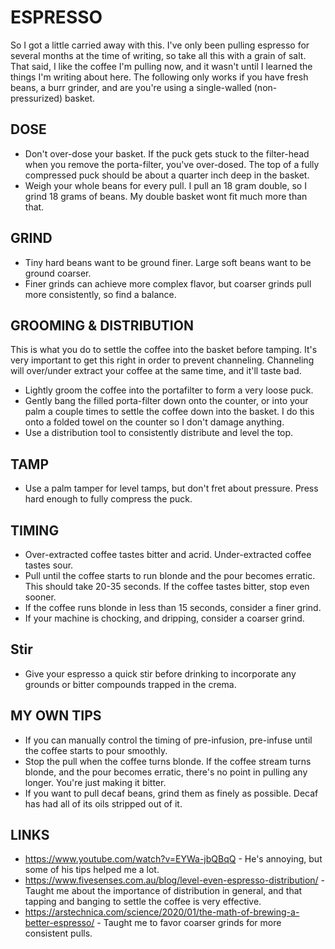 # ESPRESSO

So I got a little carried away with this. I've only been pulling espresso for several months at the time of writing, so take all this with a grain of salt. That said, I like the coffee I'm pulling now, and it wasn't until I learned the things I'm writing about here. The following only works if you have fresh beans, a burr grinder, and are you're using a single-walled (non-pressurized) basket.

## DOSE

* Don't over-dose your basket. If the puck gets stuck to the filter-head when you remove the porta-filter, you've over-dosed. The top of a fully compressed puck should be about a quarter inch deep in the basket.
* Weigh your whole beans for every pull. I pull an 18 gram double, so I grind 18 grams of beans. My double basket wont fit much more than that.

## GRIND

* Tiny hard beans want to be ground finer. Large soft beans want to be ground coarser.
* Finer grinds can achieve more complex flavor, but coarser grinds pull more consistently, so find a balance.

## GROOMING & DISTRIBUTION

This is what you do to settle the coffee into the basket before tamping. It's very important to get this right in order to prevent channeling. Channeling will over/under extract your coffee at the same time, and it'll taste bad.

* Lightly groom the coffee into the portafilter to form a very loose puck.
* Gently bang the filled porta-filter down onto the counter, or into your palm a couple times to settle the coffee down into the basket. I do this onto a folded towel on the counter so I don't damage anything.
* Use a distribution tool to consistently distribute and level the top.

## TAMP
* Use a palm tamper for level tamps, but don't fret about pressure. Press hard enough to fully compress the puck.

## TIMING

* Over-extracted coffee tastes bitter and acrid. Under-extracted coffee tastes sour.
* Pull until the coffee starts to run blonde and the pour becomes erratic. This should take 20-35 seconds. If the coffee tastes bitter, stop even sooner.
* If the coffee runs blonde in less than 15 seconds, consider a finer grind.
* If your machine is chocking, and dripping, consider a coarser grind.

## Stir

* Give your espresso a quick stir before drinking to incorporate any grounds or bitter compounds trapped in the crema.

## MY OWN TIPS

* If you can manually control the timing of pre-infusion, pre-infuse until the coffee starts to pour smoothly.
* Stop the pull when the coffee turns blonde. If the coffee stream turns blonde, and the pour becomes erratic, there's no point in pulling any longer. You're just making it bitter.
* If you want to pull decaf beans, grind them as finely as possible. Decaf has had all of its oils stripped out of it.

## LINKS

* https://www.youtube.com/watch?v=EYWa-jbQBqQ - He's annoying, but some of his tips helped me a lot.
* https://www.fivesenses.com.au/blog/level-even-espresso-distribution/ - Taught me about the importance of distribution in general, and that tapping and banging to settle the coffee is very effective.
* https://arstechnica.com/science/2020/01/the-math-of-brewing-a-better-espresso/ - Taught me to favor coarser grinds for more consistent pulls.
